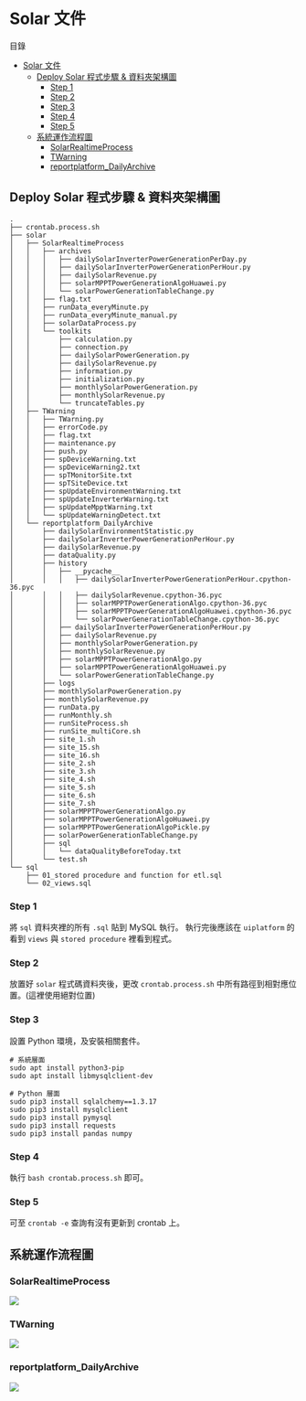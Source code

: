 # Solar 文件
目錄
- [Solar 文件](#solar-文件)
  - [Deploy Solar 程式步驟 & 資料夾架構圖](#deploy-solar-程式步驟--資料夾架構圖)
    - [Step 1](#step-1)
    - [Step 2](#step-2)
    - [Step 3](#step-3)
    - [Step 4](#step-4)
    - [Step 5](#step-5)
  - [系統運作流程圖](#系統運作流程圖)
    - [SolarRealtimeProcess](#solarrealtimeprocess)
    - [TWarning](#twarning)
    - [reportplatform_DailyArchive](#reportplatform_dailyarchive)

## Deploy Solar 程式步驟 & 資料夾架構圖
```
.
├── crontab.process.sh
├── solar
│   ├── SolarRealtimeProcess
│   │   ├── archives
│   │   │   ├── dailySolarInverterPowerGenerationPerDay.py
│   │   │   ├── dailySolarInverterPowerGenerationPerHour.py
│   │   │   ├── dailySolarRevenue.py
│   │   │   ├── solarMPPTPowerGenerationAlgoHuawei.py
│   │   │   └── solarPowerGenerationTableChange.py
│   │   ├── flag.txt
│   │   ├── runData_everyMinute.py
│   │   ├── runData_everyMinute_manual.py
│   │   ├── solarDataProcess.py
│   │   └── toolkits
│   │       ├── calculation.py
│   │       ├── connection.py
│   │       ├── dailySolarPowerGeneration.py
│   │       ├── dailySolarRevenue.py
│   │       ├── information.py
│   │       ├── initialization.py
│   │       ├── monthlySolarPowerGeneration.py
│   │       ├── monthlySolarRevenue.py
│   │       └── truncateTables.py
│   ├── TWarning
│   │   ├── TWarning.py
│   │   ├── errorCode.py
│   │   ├── flag.txt
│   │   ├── maintenance.py
│   │   ├── push.py
│   │   ├── spDeviceWarning.txt
│   │   ├── spDeviceWarning2.txt
│   │   ├── spTMonitorSite.txt
│   │   ├── spTSiteDevice.txt
│   │   ├── spUpdateEnvironmentWarning.txt
│   │   ├── spUpdateInverterWarning.txt
│   │   ├── spUpdateMpptWarning.txt
│   │   └── spUpdateWarningDetect.txt
│   └── reportplatform_DailyArchive
│       ├── dailySolarEnvironmentStatistic.py
│       ├── dailySolarInverterPowerGenerationPerHour.py
│       ├── dailySolarRevenue.py
│       ├── dataQuality.py
│       ├── history
│       │   ├── __pycache__
│       │   │   ├── dailySolarInverterPowerGenerationPerHour.cpython-36.pyc
│       │   │   ├── dailySolarRevenue.cpython-36.pyc
│       │   │   ├── solarMPPTPowerGenerationAlgo.cpython-36.pyc
│       │   │   ├── solarMPPTPowerGenerationAlgoHuawei.cpython-36.pyc
│       │   │   └── solarPowerGenerationTableChange.cpython-36.pyc
│       │   ├── dailySolarInverterPowerGenerationPerHour.py
│       │   ├── dailySolarRevenue.py
│       │   ├── monthlySolarPowerGeneration.py
│       │   ├── monthlySolarRevenue.py
│       │   ├── solarMPPTPowerGenerationAlgo.py
│       │   ├── solarMPPTPowerGenerationAlgoHuawei.py
│       │   └── solarPowerGenerationTableChange.py
│       ├── logs
│       ├── monthlySolarPowerGeneration.py
│       ├── monthlySolarRevenue.py
│       ├── runData.py
│       ├── runMonthly.sh
│       ├── runSiteProcess.sh
│       ├── runSite_multiCore.sh
│       ├── site_1.sh
│       ├── site_15.sh
│       ├── site_16.sh
│       ├── site_2.sh
│       ├── site_3.sh
│       ├── site_4.sh
│       ├── site_5.sh
│       ├── site_6.sh
│       ├── site_7.sh
│       ├── solarMPPTPowerGenerationAlgo.py
│       ├── solarMPPTPowerGenerationAlgoHuawei.py
│       ├── solarMPPTPowerGenerationAlgoPickle.py
│       ├── solarPowerGenerationTableChange.py
│       ├── sql
│       │   └── dataQualityBeforeToday.txt
│       └── test.sh
└── sql
    ├── 01_stored procedure and function for etl.sql
    └── 02_views.sql
```
### Step 1
將 `sql` 資料夾裡的所有 `.sql` 貼到 MySQL 執行。
執行完後應該在 `uiplatform` 的看到 `views` 與 `stored procedure` 裡看到程式。 

### Step 2
放置好 `solar` 程式碼資料夾後，更改 `crontab.process.sh` 中所有路徑到相對應位置。(這裡使用絕對位置)

### Step 3
設置 Python 環境，及安裝相關套件。  

```
# 系統層面
sudo apt install python3-pip
sudo apt install libmysqlclient-dev

# Python 層面
sudo pip3 install sqlalchemy==1.3.17
sudo pip3 install mysqlclient
sudo pip3 install pymysql
sudo pip3 install requests
sudo pip3 install pandas numpy
```

### Step 4
執行 `bash crontab.process.sh` 即可。

### Step 5
可至 `crontab -e` 查詢有沒有更新到 crontab 上。

## 系統運作流程圖
###  SolarRealtimeProcess
![](./resources/mermaid-diagram-20200807143153.png)
### TWarning
![](./resources/mermaid-diagram-20200807144746.png)
### reportplatform_DailyArchive
![](./resources/mermaid-diagram-20200807160328.png)
